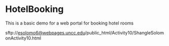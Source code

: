 # HotelBooking
This is a basic demo for a web portal for booking hotel rooms

sftp://esolomo6@webpages.uncc.edu/public_html/Activity10/ShangleSolomonActivity10.html
